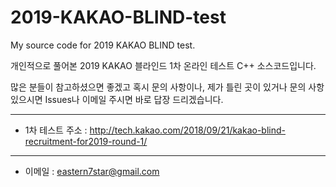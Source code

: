 # 2019-KAKAO-BLIND-test
My source code for 2019 KAKAO BLIND test.

개인적으로 풀어본 2019 KAKAO 블라인드 1차 온라인 테스트 C++ 소스코드입니다.

많은 분들이 참고하셨으면 좋겠고 혹시 문의 사항이나, 제가 틀린 곳이 있거나 문의 사항 있으시면 Issues나 이메일 주시면 바로 답장 드리겠습니다.

---

* 1차 테스트 주소 : http://tech.kakao.com/2018/09/21/kakao-blind-recruitment-for2019-round-1/

---
* 이메일 : eastern7star@gmail.com
